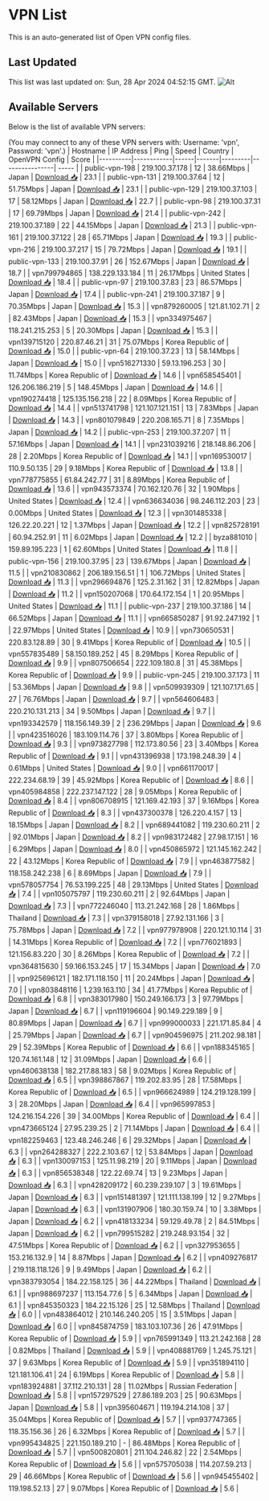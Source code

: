 # VPN List

This is an auto-generated list of Open VPN config files.

## Last Updated

This list was last updated on: Sun, 28 Apr 2024 04:52:15 GMT.
![Alt](https://repobeats.axiom.co/api/embed/186b98318ef1479477931607c1ad7d823f12451f.svg "Repobeats analytics image")

## Available Servers

Below is the list of available VPN servers:

(You may connect to any of these VPN servers with: Username: 'vpn', Password: 'vpn'.)
| Hostname | IP Address | Ping | Speed | Country | OpenVPN Config | Score |
|----------|------------|------|-------|---------|----------------| ----- |
| public-vpn-198 | 219.100.37.178 | 12 | 38.66Mbps | Japan | [Download 📥](./configs/server_0_JP.ovpn) | 23.1 |
| public-vpn-131 | 219.100.37.64 | 12 | 51.75Mbps | Japan | [Download 📥](./configs/server_1_JP.ovpn) | 23.1 |
| public-vpn-129 | 219.100.37.103 | 17 | 58.12Mbps | Japan | [Download 📥](./configs/server_2_JP.ovpn) | 22.7 |
| public-vpn-98 | 219.100.37.31 | 17 | 69.79Mbps | Japan | [Download 📥](./configs/server_3_JP.ovpn) | 21.4 |
| public-vpn-242 | 219.100.37.189 | 22 | 44.15Mbps | Japan | [Download 📥](./configs/server_4_JP.ovpn) | 21.3 |
| public-vpn-161 | 219.100.37.122 | 28 | 65.71Mbps | Japan | [Download 📥](./configs/server_5_JP.ovpn) | 19.3 |
| public-vpn-216 | 219.100.37.217 | 15 | 79.72Mbps | Japan | [Download 📥](./configs/server_6_JP.ovpn) | 19.1 |
| public-vpn-133 | 219.100.37.91 | 26 | 152.67Mbps | Japan | [Download 📥](./configs/server_7_JP.ovpn) | 18.7 |
| vpn799794865 | 138.229.133.184 | 11 | 26.17Mbps | United States | [Download 📥](./configs/server_8_US.ovpn) | 18.4 |
| public-vpn-97 | 219.100.37.83 | 23 | 86.57Mbps | Japan | [Download 📥](./configs/server_9_JP.ovpn) | 17.4 |
| public-vpn-241 | 219.100.37.187 | 9 | 70.35Mbps | Japan | [Download 📥](./configs/server_10_JP.ovpn) | 15.3 |
| vpn879260005 | 121.81.102.71 | 2 | 82.43Mbps | Japan | [Download 📥](./configs/server_11_JP.ovpn) | 15.3 |
| vpn334975467 | 118.241.215.253 | 5 | 20.30Mbps | Japan | [Download 📥](./configs/server_12_JP.ovpn) | 15.3 |
| vpn139715120 | 220.87.46.21 | 31 | 75.07Mbps | Korea Republic of | [Download 📥](./configs/server_13_KR.ovpn) | 15.0 |
| public-vpn-64 | 219.100.37.23 | 13 | 58.14Mbps | Japan | [Download 📥](./configs/server_14_JP.ovpn) | 15.0 |
| vpn516271330 | 59.13.196.253 | 30 | 11.74Mbps | Korea Republic of | [Download 📥](./configs/server_15_KR.ovpn) | 14.6 |
| vpn658545401 | 126.206.186.219 | 5 | 148.45Mbps | Japan | [Download 📥](./configs/server_16_JP.ovpn) | 14.6 |
| vpn190274418 | 125.135.156.218 | 22 | 8.09Mbps | Korea Republic of | [Download 📥](./configs/server_17_KR.ovpn) | 14.4 |
| vpn513741798 | 121.107.121.151 | 13 | 7.83Mbps | Japan | [Download 📥](./configs/server_18_JP.ovpn) | 14.3 |
| vpn801079849 | 220.208.165.71 | 8 | 7.35Mbps | Japan | [Download 📥](./configs/server_19_JP.ovpn) | 14.2 |
| public-vpn-253 | 219.100.37.207 | 11 | 57.16Mbps | Japan | [Download 📥](./configs/server_20_JP.ovpn) | 14.1 |
| vpn231039216 | 218.148.86.206 | 28 | 2.20Mbps | Korea Republic of | [Download 📥](./configs/server_21_KR.ovpn) | 14.1 |
| vpn169530017 | 110.9.50.135 | 29 | 9.18Mbps | Korea Republic of | [Download 📥](./configs/server_22_KR.ovpn) | 13.8 |
| vpn778775855 | 61.84.242.77 | 31 | 8.89Mbps | Korea Republic of | [Download 📥](./configs/server_23_KR.ovpn) | 13.6 |
| vpn943573374 | 70.162.120.76 | 32 | 1.90Mbps | United States | [Download 📥](./configs/server_24_US.ovpn) | 12.4 |
| vpn636634036 | 98.246.112.203 | 23 | 0.00Mbps | United States | [Download 📥](./configs/server_25_US.ovpn) | 12.3 |
| vpn301485338 | 126.22.20.221 | 12 | 1.37Mbps | Japan | [Download 📥](./configs/server_26_JP.ovpn) | 12.2 |
| vpn825728191 | 60.94.252.91 | 11 | 6.02Mbps | Japan | [Download 📥](./configs/server_27_JP.ovpn) | 12.2 |
| byza881010 | 159.89.195.223 | 1 | 62.60Mbps | United States | [Download 📥](./configs/server_28_US.ovpn) | 11.8 |
| public-vpn-156 | 219.100.37.95 | 23 | 139.67Mbps | Japan | [Download 📥](./configs/server_29_JP.ovpn) | 11.5 |
| vpn210830862 | 206.189.156.51 | 1 | 106.72Mbps | United States | [Download 📥](./configs/server_30_US.ovpn) | 11.3 |
| vpn296694876 | 125.2.31.162 | 31 | 12.82Mbps | Japan | [Download 📥](./configs/server_31_JP.ovpn) | 11.2 |
| vpn150207068 | 170.64.172.154 | 1 | 20.95Mbps | United States | [Download 📥](./configs/server_32_US.ovpn) | 11.1 |
| public-vpn-237 | 219.100.37.186 | 14 | 66.52Mbps | Japan | [Download 📥](./configs/server_33_JP.ovpn) | 11.1 |
| vpn665850287 | 91.92.247.192 | 1 | 22.97Mbps | United States | [Download 📥](./configs/server_34_US.ovpn) | 10.9 |
| vpn730650531 | 220.83.128.89 | 30 | 9.41Mbps | Korea Republic of | [Download 📥](./configs/server_35_KR.ovpn) | 10.5 |
| vpn557835489 | 58.150.189.252 | 45 | 8.29Mbps | Korea Republic of | [Download 📥](./configs/server_36_KR.ovpn) | 9.9 |
| vpn807506654 | 222.109.180.8 | 31 | 45.38Mbps | Korea Republic of | [Download 📥](./configs/server_37_KR.ovpn) | 9.9 |
| public-vpn-245 | 219.100.37.173 | 11 | 53.36Mbps | Japan | [Download 📥](./configs/server_38_JP.ovpn) | 9.8 |
| vpn509939309 | 121.107.171.65 | 27 | 76.76Mbps | Japan | [Download 📥](./configs/server_39_JP.ovpn) | 9.7 |
| vpn564606483 | 220.210.131.213 | 34 | 9.50Mbps | Japan | [Download 📥](./configs/server_40_JP.ovpn) | 9.7 |
| vpn193342579 | 118.156.149.39 | 2 | 236.29Mbps | Japan | [Download 📥](./configs/server_41_JP.ovpn) | 9.6 |
| vpn423516026 | 183.109.114.76 | 37 | 3.80Mbps | Korea Republic of | [Download 📥](./configs/server_42_KR.ovpn) | 9.3 |
| vpn973827798 | 112.173.80.56 | 23 | 3.40Mbps | Korea Republic of | [Download 📥](./configs/server_43_KR.ovpn) | 9.1 |
| vpn431396938 | 173.198.248.39 | 4 | 0.61Mbps | United States | [Download 📥](./configs/server_44_US.ovpn) | 9.0 |
| vpn661170017 | 222.234.68.19 | 39 | 45.92Mbps | Korea Republic of | [Download 📥](./configs/server_45_KR.ovpn) | 8.6 |
| vpn405984858 | 222.237.147.122 | 28 | 9.05Mbps | Korea Republic of | [Download 📥](./configs/server_46_KR.ovpn) | 8.4 |
| vpn806708915 | 121.169.42.193 | 37 | 9.16Mbps | Korea Republic of | [Download 📥](./configs/server_47_KR.ovpn) | 8.3 |
| vpn437300378 | 126.220.4.157 | 13 | 18.15Mbps | Japan | [Download 📥](./configs/server_48_JP.ovpn) | 8.2 |
| vpn689441082 | 119.230.60.211 | 2 | 92.01Mbps | Japan | [Download 📥](./configs/server_49_JP.ovpn) | 8.2 |
| vpn983172482 | 27.98.17.151 | 16 | 6.29Mbps | Japan | [Download 📥](./configs/server_50_JP.ovpn) | 8.0 |
| vpn450865972 | 121.145.162.242 | 22 | 43.12Mbps | Korea Republic of | [Download 📥](./configs/server_51_KR.ovpn) | 7.9 |
| vpn463877582 | 118.158.242.238 | 6 | 8.69Mbps | Japan | [Download 📥](./configs/server_52_JP.ovpn) | 7.9 |
| vpn578057754 | 76.53.199.225 | 48 | 29.13Mbps | United States | [Download 📥](./configs/server_53_US.ovpn) | 7.4 |
| vpn105075797 | 119.230.60.211 | 2 | 92.64Mbps | Japan | [Download 📥](./configs/server_54_JP.ovpn) | 7.3 |
| vpn772246040 | 113.21.242.168 | 28 | 1.86Mbps | Thailand | [Download 📥](./configs/server_55_TH.ovpn) | 7.3 |
| vpn379158018 | 27.92.131.166 | 3 | 75.78Mbps | Japan | [Download 📥](./configs/server_56_JP.ovpn) | 7.2 |
| vpn977978908 | 220.121.10.114 | 31 | 14.31Mbps | Korea Republic of | [Download 📥](./configs/server_57_KR.ovpn) | 7.2 |
| vpn776021893 | 121.156.83.220 | 30 | 8.26Mbps | Korea Republic of | [Download 📥](./configs/server_58_KR.ovpn) | 7.2 |
| vpn364815630 | 59.166.153.245 | 17 | 15.34Mbps | Japan | [Download 📥](./configs/server_59_JP.ovpn) | 7.0 |
| vpn925696121 | 182.171.118.150 | 11 | 20.24Mbps | Japan | [Download 📥](./configs/server_60_JP.ovpn) | 7.0 |
| vpn803848116 | 1.239.163.110 | 34 | 41.77Mbps | Korea Republic of | [Download 📥](./configs/server_61_KR.ovpn) | 6.8 |
| vpn383017980 | 150.249.166.173 | 3 | 97.79Mbps | Japan | [Download 📥](./configs/server_62_JP.ovpn) | 6.7 |
| vpn119196604 | 90.149.229.189 | 9 | 80.89Mbps | Japan | [Download 📥](./configs/server_63_JP.ovpn) | 6.7 |
| vpn999000033 | 221.171.85.84 | 4 | 25.79Mbps | Japan | [Download 📥](./configs/server_64_JP.ovpn) | 6.7 |
| vpn904596975 | 211.202.98.181 | 29 | 52.39Mbps | Korea Republic of | [Download 📥](./configs/server_65_KR.ovpn) | 6.6 |
| vpn188345165 | 120.74.161.148 | 12 | 31.09Mbps | Japan | [Download 📥](./configs/server_66_JP.ovpn) | 6.6 |
| vpn460638138 | 182.217.88.183 | 58 | 9.02Mbps | Korea Republic of | [Download 📥](./configs/server_67_KR.ovpn) | 6.5 |
| vpn398867867 | 119.202.83.95 | 28 | 17.58Mbps | Korea Republic of | [Download 📥](./configs/server_68_KR.ovpn) | 6.5 |
| vpn966624989 | 124.219.128.199 | 3 | 28.20Mbps | Japan | [Download 📥](./configs/server_69_JP.ovpn) | 6.4 |
| vpn965997853 | 124.216.154.226 | 39 | 34.00Mbps | Korea Republic of | [Download 📥](./configs/server_70_KR.ovpn) | 6.4 |
| vpn473665124 | 27.95.239.25 | 2 | 71.14Mbps | Japan | [Download 📥](./configs/server_71_JP.ovpn) | 6.4 |
| vpn182259463 | 123.48.246.246 | 6 | 29.32Mbps | Japan | [Download 📥](./configs/server_72_JP.ovpn) | 6.3 |
| vpn264288327 | 222.2.103.67 | 12 | 53.84Mbps | Japan | [Download 📥](./configs/server_73_JP.ovpn) | 6.3 |
| vpn130097153 | 125.11.98.219 | 20 | 9.11Mbps | Japan | [Download 📥](./configs/server_74_JP.ovpn) | 6.3 |
| vpn856538348 | 122.22.69.74 | 13 | 9.23Mbps | Japan | [Download 📥](./configs/server_75_JP.ovpn) | 6.3 |
| vpn428209172 | 60.239.239.107 | 3 | 19.61Mbps | Japan | [Download 📥](./configs/server_76_JP.ovpn) | 6.3 |
| vpn151481397 | 121.111.138.199 | 12 | 9.27Mbps | Japan | [Download 📥](./configs/server_77_JP.ovpn) | 6.3 |
| vpn131907906 | 180.30.159.74 | 10 | 3.38Mbps | Japan | [Download 📥](./configs/server_78_JP.ovpn) | 6.2 |
| vpn418133234 | 59.129.49.78 | 2 | 84.51Mbps | Japan | [Download 📥](./configs/server_79_JP.ovpn) | 6.2 |
| vpn799515282 | 219.248.93.154 | 32 | 47.51Mbps | Korea Republic of | [Download 📥](./configs/server_80_KR.ovpn) | 6.2 |
| vpn327953655 | 153.216.132.9 | 14 | 8.87Mbps | Japan | [Download 📥](./configs/server_81_JP.ovpn) | 6.2 |
| vpn409276817 | 219.118.118.126 | 9 | 9.49Mbps | Japan | [Download 📥](./configs/server_82_JP.ovpn) | 6.2 |
| vpn383793054 | 184.22.158.125 | 36 | 44.22Mbps | Thailand | [Download 📥](./configs/server_83_TH.ovpn) | 6.1 |
| vpn988697237 | 113.154.77.6 | 5 | 6.34Mbps | Japan | [Download 📥](./configs/server_84_JP.ovpn) | 6.1 |
| vpn845350323 | 184.22.15.126 | 25 | 12.58Mbps | Thailand | [Download 📥](./configs/server_85_TH.ovpn) | 6.0 |
| vpn483864012 | 210.146.240.205 | 15 | 3.51Mbps | Japan | [Download 📥](./configs/server_86_JP.ovpn) | 6.0 |
| vpn845874759 | 183.103.107.36 | 26 | 47.91Mbps | Korea Republic of | [Download 📥](./configs/server_87_KR.ovpn) | 5.9 |
| vpn765991349 | 113.21.242.168 | 28 | 0.82Mbps | Thailand | [Download 📥](./configs/server_88_TH.ovpn) | 5.9 |
| vpn408881769 | 1.245.75.121 | 37 | 9.63Mbps | Korea Republic of | [Download 📥](./configs/server_89_KR.ovpn) | 5.9 |
| vpn351894110 | 121.181.106.41 | 24 | 6.19Mbps | Korea Republic of | [Download 📥](./configs/server_90_KR.ovpn) | 5.8 |
| vpn183924881 | 37.112.210.131 | 28 | 11.02Mbps | Russian Federation | [Download 📥](./configs/server_91_RU.ovpn) | 5.8 |
| vpn157297529 | 27.86.189.203 | 25 | 90.63Mbps | Japan | [Download 📥](./configs/server_92_JP.ovpn) | 5.8 |
| vpn395604671 | 119.194.214.108 | 37 | 35.04Mbps | Korea Republic of | [Download 📥](./configs/server_93_KR.ovpn) | 5.7 |
| vpn937747365 | 118.35.156.36 | 26 | 6.32Mbps | Korea Republic of | [Download 📥](./configs/server_94_KR.ovpn) | 5.7 |
| vpn995434825 | 221.150.189.210 | - | 86.48Mbps | Korea Republic of | [Download 📥](./configs/server_95_KR.ovpn) | 5.7 |
| vpn500820801 | 211.104.246.82 | 22 | 2.54Mbps | Korea Republic of | [Download 📥](./configs/server_96_KR.ovpn) | 5.6 |
| vpn575705038 | 114.207.59.213 | 29 | 46.66Mbps | Korea Republic of | [Download 📥](./configs/server_97_KR.ovpn) | 5.6 |
| vpn945455402 | 119.198.52.13 | 27 | 9.07Mbps | Korea Republic of | [Download 📥](./configs/server_98_KR.ovpn) | 5.6 |
